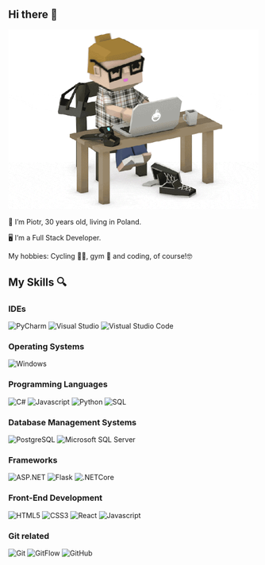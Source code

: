 ## Hi there 👋

![grab-landing-page](https://github.com/Ainsik/Ainsik/blob/main/7SvE.gif)

<p align="left"> 👦 I’m Piotr, 30 years old, living in Poland.</p>

<p align="left">🖥️ I’m a Full Stack Developer.</p> 

<p align="left">My hobbies: Cycling 🚴‍♂️, gym 💪 and coding, of course!🤓</p>


## My Skills 🔍

### IDEs
![PyCharm](http://img.shields.io/badge/-PyCharm-lightgreen?style=flat-square&logo=PyCharm&logoColor=black)
![Visual Studio](http://img.shields.io/badge/-Visual_Studio-orange?style=flat-square&logo=visual%20studio&logoColor=black)
![Vistual Studio Code](http://img.shields.io/badge/-Visual_Studio_Code-darkblue?style=flat-square&logo=visual%20studio%20code&logoColor=white)

### Operating Systems
![Windows](http://img.shields.io/badge/-Windows-pink?style=flat-square&logo=windows&logoColor=black)

### Programming Languages
![C#](http://img.shields.io/badge/-C%23-blue?style=flat-square&logo=csharp&logoColor=black)
![Javascript](http://img.shields.io/badge/-Javascript-blueviolet?style=flat-square&logo=javascript&logoColor=black)
![Python](http://img.shields.io/badge/-Python-aquamarine?style=flat-square&logo=python&logoColor=black)
![SQL](http://img.shields.io/badge/-SQL-darkgreen?style=flat-square)

### Database Management Systems
![PostgreSQL](http://img.shields.io/badge/-PostgreSQL-lightseagreen?style=flat-square&logo=postgresql&logoColor=black)
![Microsoft SQL Server](http://img.shields.io/badge/-Microsoft_SQL_Server-darkorange?style=flat-square&logo=microsoft-sql-server&logoColor=white)

### Frameworks
![ASP.NET](http://img.shields.io/badge/-ASP.NET-darkmagenta?style=flat-square&logo=.NET&logoColor=black)
![Flask](http://img.shields.io/badge/-Flask-darksalmon?style=flat-square&logo=flask&logoColor=black)
![.NETCore](http://img.shields.io/badge/-.NET_Core-greenyellow?style=flat-square&logo=.NET&logoColor=black)

### Front-End Development
![HTML5](http://img.shields.io/badge/-HTML5-orange?style=flat-square&logo=html5&logoColor=black)
![CSS3](http://img.shields.io/badge/-CSS3-turquoise?style=flat-square&logo=css3&logoColor=black)
![React](http://img.shields.io/badge/-React-dodgerblue?style=flat-square&logo=react&logoColor=black)
![Javascript](http://img.shields.io/badge/-Javascript-blueviolet?style=flat-square&logo=javascript&logoColor=black)

### Git related
![Git](http://img.shields.io/badge/-Git-moccasin?style=flat-square&logo=git&logoColor=black)
![GitFlow](http://img.shields.io/badge/-GitFlow-lightskyblue?style=flat-square&logo=git&logoColor=black)
![GitHub](http://img.shields.io/badge/-GitHub-lime?style=flat-square&logo=github&logoColor=black)
